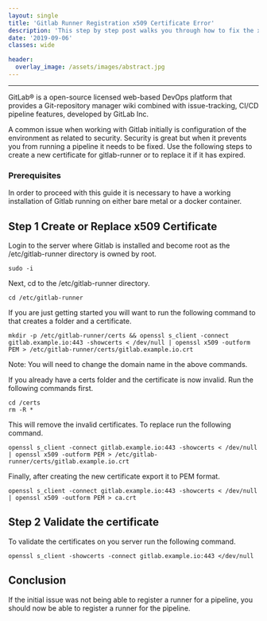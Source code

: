 ```yaml
---
layout: single
title: 'Gitlab Runner Registration x509 Certificate Error'
description: 'This step by step post walks you through how to fix the x509 Certificate error that can occur when registering a Runner.'
date: '2019-09-06'
classes: wide

header:  
  overlay_image: /assets/images/abstract.jpg
---
```


--------------------------------------------

GitLab® is a open-source licensed web-based DevOps platform that provides a Git-repository manager wiki combined with  issue-tracking, CI/CD pipeline features, developed by GitLab Inc.

A common issue when working with Gitlab initially is configuration of the environment as related to security.  Security is great but when it prevents you from running a pipeline it needs to be fixed. Use the following steps to create a new certificate for gitlab-runner or to replace it if it has expired.

### Prerequisites

In order to proceed with this guide it is necessary to have a working installation of Gitlab running on either bare metal or a docker container. 

## Step 1 Create or Replace x509 Certificate

Login to the server where Gitlab is installed and become root as the /etc/gitlab-runner directory is owned by root. 

```
sudo -i
```

Next, cd to the /etc/gitlab-runner directory. 

```
cd /etc/gitlab-runner
```

If you are just getting started you will want to run the following command to that creates a folder and a certificate.  

```
mkdir -p /etc/gitlab-runner/certs && openssl s_client -connect gitlab.example.io:443 -showcerts < /dev/null | openssl x509 -outform PEM > /etc/gitlab-runner/certs/gitlab.example.io.crt
```

Note: You will need to change the domain name in the above commands.  

If you already have a certs folder and the certificate is now invalid. Run the following commands first.

```
cd /certs
rm -R *
```
This will remove the invalid certificates.  To replace run the following command.

```
openssl s_client -connect gitlab.example.io:443 -showcerts < /dev/null | openssl x509 -outform PEM > /etc/gitlab-runner/certs/gitlab.example.io.crt
```

Finally, after creating the new certificate export it to PEM format.

```
openssl s_client -connect gitlab.example.io:443 -showcerts < /dev/null | openssl x509 -outform PEM > ca.crt
```

## Step 2 Validate the certificate

To validate the certificates on you server run the following command. 

```
openssl s_client -showcerts -connect gitlab.example.io:443 </dev/null
```

## Conclusion

If the initial issue was not being able to register a runner for a pipeline, you should now be able to register a runner for the pipeline. 
